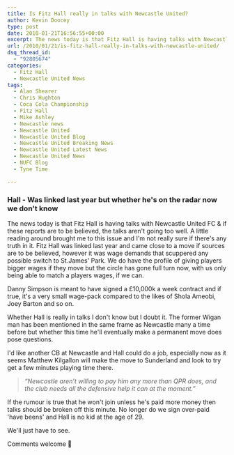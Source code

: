 ```yaml
---
title: Is Fitz Hall really in talks with Newcastle United?
author: Kevin Doocey
type: post
date: 2010-01-21T16:56:55+00:00
excerpt: The news today is that Fitz Hall is having talks with Newcastle United FC..
url: /2010/01/21/is-fitz-hall-really-in-talks-with-newcastle-united/
dsq_thread_id:
  - "92805674"
categories:
  - Fitz Hall
  - Newcastle United News
tags:
  - Alan Shearer
  - Chris Hughton
  - Coca Cola Championship
  - Fitz Hall
  - Mike Ashley
  - Newcastle news
  - Newcastle United
  - Newcastle United Blog
  - Newcastle United Breaking News
  - Newcastle United Latest News
  - Newcastle United News
  - NUFC Blog
  - Tyne Time

---
```

### Hall - Was linked last year but whether he's on the radar now we don't know

The news today is that Fitz Hall is having talks with Newcastle United FC & if these reports are to be believed, the talks aren't going too well. A little reading around brought me to this issue and I'm not really sure if there's any truth in it. Fitz Hall was linked last year and came close to a move if sources are to be believed, however it was wage demands that scuppered any  possible switch to St.James' Park. We do have the profile of giving players bigger wages if they move but the circle has gone full turn now, with us only being able to match a players wages, if we can.

Danny Simpson is meant to have signed a £10,000k a week contract and if true, it's a very small wage-pack compared to the likes of Shola Ameobi, Joey Barton and so on.

Whether Hall is really in talks I don't know but I doubt it. The former Wigan man has been mentioned in the same frame as Newcastle many a time before but whether this time he'll eventually make a permanent move does pose questions.

I'd like another CB at Newcastle and Hall could do a job, especially now as it seems Matthew Kilgallon will make the move to Sunderland and look to try get a few minutes playing time there.

> _“Newcastle aren’t willing to pay him any more than QPR does, and the club needs all the defensive help it can at the moment.”_

If the rumour is true that he won't join unless he's paid more money then talks should be broken off this minute. No longer do we sign over-paid 'have beens' and Hall is no kid at the age of 29.

We'll just have to see.

Comments welcome 🙂
